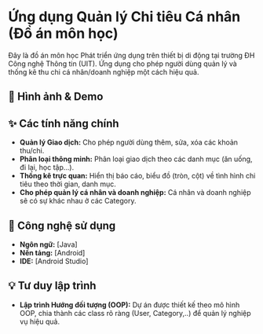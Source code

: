 # Ứng dụng Quản lý Chi tiêu Cá nhân (Đồ án môn học)

Đây là đồ án môn học Phát triển ứng dụng trên thiết bị di động tại trường ĐH Công nghệ Thông tin (UIT). Ứng dụng cho phép người dùng quản lý và thống kê thu chi cá nhân/doanh nghiệp một cách hiệu quả.

## 📸 Hình ảnh & Demo


## ✨ Các tính năng chính

* **Quản lý Giao dịch:** Cho phép người dùng thêm, sửa, xóa các khoản thu/chi.
* **Phân loại thông minh:** Phân loại giao dịch theo các danh mục (ăn uống, đi lại, học tập...).
* **Thống kê trực quan:** Hiển thị báo cáo, biểu đồ (tròn, cột) về tình hình chi tiêu theo thời gian, danh mục.
* **Cho phép quản lý cá nhân và doanh nghiệp:** Cá nhân và doanh nghiệp sẽ có sự khác nhau ở các Category.

## 🚀 Công nghệ sử dụng

* **Ngôn ngữ:** [Java]
* **Nền tảng:** [Android]
* **IDE:** [Android Studio]

## 💡 Tư duy lập trình

* **Lập trình Hướng đối tượng (OOP):** Dự án được thiết kế theo mô hình OOP, chia thành các class rõ ràng (User, Category,..) để quản lý nghiệp vụ hiệu quả.
